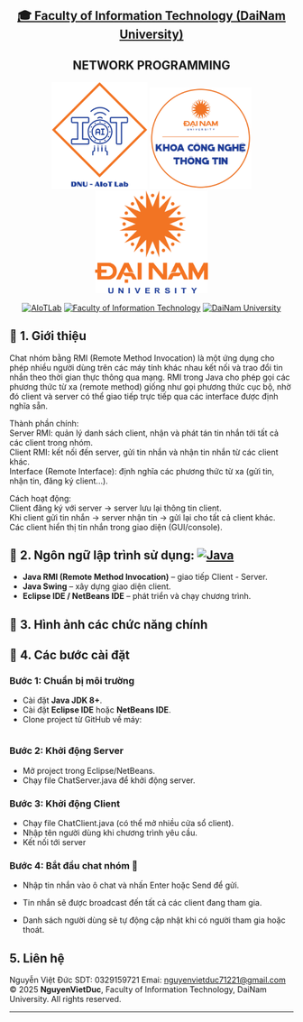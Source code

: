 <h2 align="center">
    <a href="https://dainam.edu.vn/vi/khoa-cong-nghe-thong-tin">
    🎓 Faculty of Information Technology (DaiNam University)
    </a>
</h2>
<h2 align="center">
   NETWORK PROGRAMMING
</h2>
<div align="center">
    <p align="center">
        <img src="docs/aiotlab_logo.png" alt="AIoTLab Logo" width="170"/>
        <img src="docs/fitdnu_logo.png" alt="AIoTLab Logo" width="180"/>
        <img src="docs/dnu_logo.png" alt="DaiNam University Logo" width="200"/>
    </p>

[![AIoTLab](https://img.shields.io/badge/AIoTLab-green?style=for-the-badge)](https://www.facebook.com/DNUAIoTLab)
[![Faculty of Information Technology](https://img.shields.io/badge/Faculty%20of%20Information%20Technology-blue?style=for-the-badge)](https://dainam.edu.vn/vi/khoa-cong-nghe-thong-tin)
[![DaiNam University](https://img.shields.io/badge/DaiNam%20University-orange?style=for-the-badge)](https://dainam.edu.vn)

</div>

## 📖 1. Giới thiệu
Chat nhóm bằng RMI (Remote Method Invocation) là một ứng dụng cho phép nhiều người dùng trên các máy tính khác nhau kết nối và trao đổi tin nhắn theo thời gian thực thông qua mạng. RMI trong Java cho phép gọi các phương thức từ xa (remote method) giống như gọi phương thức cục bộ, nhờ đó client và server có thể giao tiếp trực tiếp qua các interface được định nghĩa sẵn.<br>

Thành phần chính:<br>
Server RMI: quản lý danh sách client, nhận và phát tán tin nhắn tới tất cả các client trong nhóm.<br>
Client RMI: kết nối đến server, gửi tin nhắn và nhận tin nhắn từ các client khác.<br>
Interface (Remote Interface): định nghĩa các phương thức từ xa (gửi tin, nhận tin, đăng ký client...).<br>

Cách hoạt động:<br>
Client đăng ký với server → server lưu lại thông tin client.<br>
Khi client gửi tin nhắn → server nhận tin → gửi lại cho tất cả client khác.<br>
Các client hiển thị tin nhắn trong giao diện (GUI/console).<br>

## 🔧 2. Ngôn ngữ lập trình sử dụng: [![Java](https://img.shields.io/badge/Java-007396?style=for-the-badge&logo=java&logoColor=white)](https://www.java.com/)
- **Java RMI (Remote Method Invocation)** – giao tiếp Client - Server.  
- **Java Swing** – xây dựng giao diện client.  
- **Eclipse IDE / NetBeans IDE** – phát triển và chạy chương trình. 

## 🚀 3. Hình ảnh các chức năng chính




## 🚀 4.  Các bước cài đặt

### Bước 1: Chuẩn bị môi trường
- Cài đặt **Java JDK 8+**.  
- Cài đặt **Eclipse IDE** hoặc **NetBeans IDE**.  
- Clone project từ GitHub về máy:  
  ```bash
### Bước 2: Khởi động Server
- Mở project trong Eclipse/NetBeans.
- Chạy file ChatServer.java để khởi động server.

### Bước 3: Khởi động Client
- Chạy file ChatClient.java (có thể mở nhiều cửa sổ client).
- Nhập tên người dùng khi chương trình yêu cầu.
- Kết nối tới server
### Bước 4: Bắt đầu chat nhóm 🎉
- Nhập tin nhắn vào ô chat và nhấn Enter hoặc Send để gửi.

- Tin nhắn sẽ được broadcast đến tất cả các client đang tham gia.

- Danh sách người dùng sẽ tự động cập nhật khi có người tham gia hoặc thoát.

## 5. Liên hệ
Nguyễn Việt Đức
SDT: 0329159721
Emai: nguyenvietduc71221@gmail.com
© 2025 **NguyenVietDuc**, Faculty of Information Technology, DaiNam University. All rights reserved.

---
